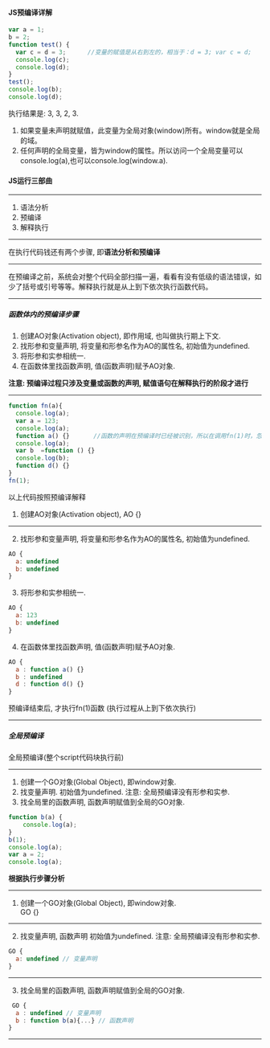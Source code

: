 #### JS预编译详解
```js
var a = 1;
b = 2;　　　　　　　　　　　
function test() {
  var c = d = 3;      //变量的赋值是从右到左的，相当于：d = 3; var c = d;
  console.log(c);
  console.log(d);
}
test();
console.log(b);
console.log(d);

```
执行结果是: 3, 3, 2, 3.　　
1. 如果变量未声明就赋值，此变量为全局对象(window)所有。window就是全局的域。
2. 任何声明的全局变量，皆为window的属性。所以访问一个全局变量可以console.log(a),也可以console.log(window.a).


#### JS运行三部曲  

----------

1. 语法分析  
2. 预编译  
3. 解释执行  


----------

在执行代码钱还有两个步骤, 即**语法分析和预编译**  

-----------

在预编译之前，系统会对整个代码全部扫描一遍，看看有没有低级的语法错误，如少了括号或引号等等。解释执行就是从上到下依次执行函数代码。

-----------


##### 函数体内的预编译步骤  
1. 创建AO对象(Activation object), 即作用域, 也叫做执行期上下文.  
2. 找形参和变量声明, 将变量和形参名作为AO的属性名, 初始值为undefined.  
3. 将形参和实参相统一.  
4. 在函数体里找函数声明,  值(函数声明)赋予AO对象.  


**注意: 预编译过程只涉及变量或函数的声明, 赋值语句在解释执行的阶段才进行**


------------------------

```js
function fn(a){
  console.log(a);
  var a = 123;
  console.log(a);
  function a() {}　　　　//函数的声明在预编译时已经被识别，所以在调用fn(1)时，忽略这条语句
  console.log(a);
  var b  =function () {}　　
  console.log(b);
  function d() {}
}
fn(1);
```


以上代码按照预编译解释 
1. 创建AO对象(Activation object), AO {} 

-----------------

2. 找形参和变量声明, 将变量和形参名作为AO的属性名, 初始值为undefined.  
```js
AO {
  a: undefined
  b: undefined
}
```
3. 将形参和实参相统一.  
```js
AO {
  a: 123
  b: undefined
}
```
4. 在函数体里找函数声明,  值(函数声明)赋予AO对象. 

```js
AO {
  a : function a() {}
  b : undefined
  d : function d() {}
}
```

预编译结束后, 才执行fn(1)函数 (执行过程从上到下依次执行)

---------------------

##### 全局预编译  
全局预编译(整个script代码块执行前)  

-----------------


1. 创建一个GO对象(Global Object), 即window对象.  
2. 找变量声明. 初始值为undefined. 注意: 全局预编译没有形参和实参.  
3. 找全局里的函数声明, 函数声明赋值到全局的GO对象.  


```js
function b(a) {
    console.log(a);
}
b(1);
console.log(a);
var a = 2;
console.log(a);
```


**根据执行步骤分析**

-------------

1. 创建一个GO对象(Global Object), 即window对象.  
GO {}

-------------

2. 找变量声明, 函数声明 初始值为undefined. 注意: 全局预编译没有形参和实参.  

```js {2}
GO {
  a: undefined // 变量声明
}
```

-------------

3. 找全局里的函数声明, 函数声明赋值到全局的GO对象.  
```js {2,3}
 GO {
  a : undefined // 变量声明
  b : function b(a){...} // 函数声明 
}
```

------------